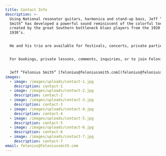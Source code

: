 ```yaml
---
title: Contact Info
description: >-
  Using National resonator guitars, harmonica and stand-up bass, Jeff “Felonius
  Smith” has developed a powerful sound reminiscent of the colorful tones
  created by the great Southern bottleneck blues players from the 1920’s and
  1930’s.


  He and his trio are available for festivals, concerts, private parties, and other special events – and Felonius also enjoys bringing the tradition of the blues’ heritage to schools in the community. He speaks about and performs examples of the history of blues guitar, providing students with insight into the times and circumstances of the old bluesmen and their songs – as well as the fascinating history of their often-preferred National (resophonic) guitar.


  For bookings, private lessons, comments, inquiries, or to join Felonius' Email List, contact


  Jeff “Felonius Smith” [felonius@feloniussmith.com](felonius@feloniussmith.com)
images:
  - image: /images/uploads/contact-1.jpg
    description: contact-1
  - image: /images/uploads/contact-2.jpg
    description: contact-2
  - image: /images/uploads/contact-3.jpg
    description: contact-3
  - image: /images/uploads/contact-4.jpg
    description: contact-4
  - image: /images/uploads/contact-5.jpg
    description: contact-5
  - image: /images/uploads/contact-6.jpg
    description: contact-6
  - image: /images/uploads/contact-7.jpg
    description: contact-7
email: felonius@feloniussmith.com
---
```

